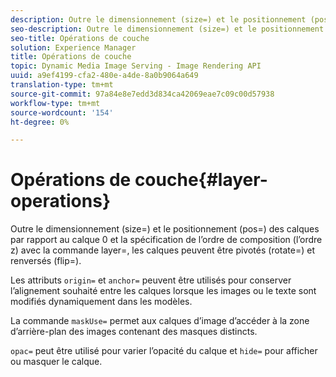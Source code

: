 ```yaml
---
description: Outre le dimensionnement (size=) et le positionnement (pos=) des calques par rapport au calque 0 et la spécification de l’ordre de composition (l’ordre z) avec la commande layer=, les calques peuvent être pivotés (rotate=) et renversés (flip=).
seo-description: Outre le dimensionnement (size=) et le positionnement (pos=) des calques par rapport au calque 0 et la spécification de l’ordre de composition (l’ordre z) avec la commande layer=, les calques peuvent être pivotés (rotate=) et renversés (flip=).
seo-title: Opérations de couche
solution: Experience Manager
title: Opérations de couche
topic: Dynamic Media Image Serving - Image Rendering API
uuid: a9ef4199-cfa2-480e-a4de-8a0b9064a649
translation-type: tm+mt
source-git-commit: 97a84e8e7edd3d834ca42069eae7c09c00d57938
workflow-type: tm+mt
source-wordcount: '154'
ht-degree: 0%

---
```



# Opérations de couche{#layer-operations}

Outre le dimensionnement (size=) et le positionnement (pos=) des calques par rapport au calque 0 et la spécification de l’ordre de composition (l’ordre z) avec la commande layer=, les calques peuvent être pivotés (rotate=) et renversés (flip=).

Les attributs `origin=` et `anchor=` peuvent être utilisés pour conserver l’alignement souhaité entre les calques lorsque les images ou le texte sont modifiés dynamiquement dans les modèles.

La commande `maskUse=` permet aux calques d’image d’accéder à la zone d’arrière-plan des images contenant des masques distincts.

`opac=` peut être utilisé pour varier l’opacité du calque et  `hide=` pour afficher ou masquer le calque.
